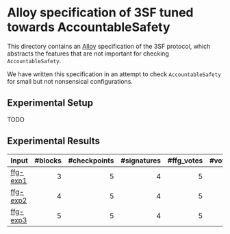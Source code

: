 # Alloy specification of 3SF tuned towards AccountableSafety

This directory contains an [Alloy][] specification of the 3SF protocol, which
abstracts the features that are not important for checking `AccountableSafety`.

We have written this specification in an attempt to check `AccountableSafety`
for small but not nonsensical configurations.

## Experimental Setup

TODO

## Experimental Results

| Input      | #blocks | #checkpoints | #signatures | #ffg_votes | #votes | runtime | memory |
|------------|--------:|-------------:|------------:|-----------:|-------:|--------:|-------:|
| [ffg-exp1] |    3    |      5       |      4      |      5     |   12   |  4 sec  |  35MB  |
| [ffg-exp2] |    4    |      5       |      4      |      5     |   12   | 10 sec  |  40MB  |
| [ffg-exp3] |    5    |      5       |      4      |      5     |   12   | 10 sec  |  40MB  |



<!-- References -->

[Alloy]: https://alloytools.org/
[ffg-exp1]: ./ffg-exp1.als
[ffg-exp2]: ./ffg-exp2.als
[ffg-exp3]: ./ffg-exp3.als